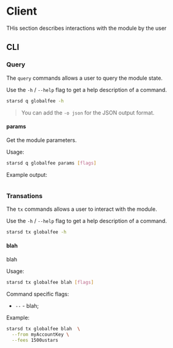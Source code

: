 # Client

THis section describes interactions with the module by the user

## CLI

### Query

The `query` commands allows a user to query the module state.

Use the `-h` / `--help` flag to get a help description of a command.

```bash
starsd q globalfee -h
```

> You can add the `-o json` for the JSON output format.

#### params

Get the module parameters.

Usage:

```bash
starsd q globalfee params [flags]
```

Example output:

```yaml
```

### Transations

The `tx` commands allows a user to interact with the module.

Use the `-h` / `--help` flag to get a help description of a command.

```bash
starsd tx globalfee -h
```

#### blah

blah

Usage:

```bash
starsd tx globalfee blah [flags]
```

Command specific flags:

* `--` - blah;

Example:

```bash
starsd tx globalfee blah  \
  --from myAccountKey \
  --fees 1500ustars
```